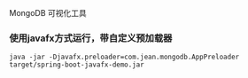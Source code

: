 MongoDB 可视化工具

### 使用javafx方式运行，带自定义预加载器
```
java -jar -Djavafx.preloader=com.jean.mongodb.AppPreloader target/spring-boot-javafx-demo.jar

```
